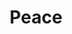 ---
pid: llp493
title: Peace
location_transcription: 
coordinates: "[-75.163492577573, 39.955135964687]"
zipcode: 
gen_neighborhood: 
neighborhood: 
outside_phl: 
age: '13'
age_range: 13-19
instagram: 
image_file_name: llp_493.jpg
proposal_transcription: |-
  Everyone is fabulos in there own way


  red orange yellow green blue purple
topic: Inclusivity,LGBTQ+
topic_summary: 0, 0
type: Sculpture Statue
keywords_other: gender, sexuality
credit: Slay._.miah
image_labels: 
twitter: 
facebook: 
permalink: "/monuments/llp493/"
layout: item-page
---
